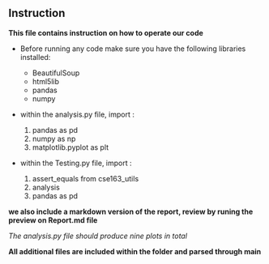 ## Instruction

**This file contains instruction on how to operate our code**

- Before running any code make sure you have the following libraries installed:
    - BeautifulSoup
    - html5lib
    - pandas
    - numpy

- within the analysis.py file, import :
    1. pandas as pd
    2. numpy as np
    3. matplotlib.pyplot as plt

- within the Testing.py file, import :
    1. assert_equals from cse163_utils
    2. analysis
    3. pandas as pd

**we also include a markdown version of the report, review by runing the preview on Report.md file**

*The analysis.py file should produce nine plots in total*

**All additional files are included within the folder and parsed through main**
